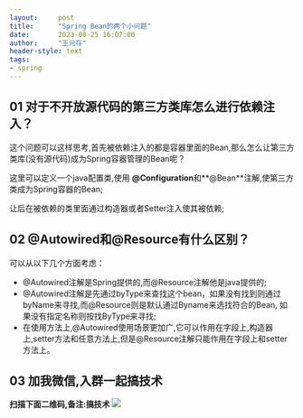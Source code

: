 ```yaml
---
layout:     post
title:      "Spring Bean的两个小问题"
date:       2023-08-25 16:07:00
author:     "王元存"
header-style: text
tags:
- spring
---
```


01 对于不开放源代码的第三方类库怎么进行依赖注入？
------
这个问题可以这样思考,首先被依赖注入的都是容器里面的Bean,那么怎么让第三方类库(没有源代码)成为Spring容器管理的Bean呢？

这里可以定义一个java配置类,使用 **@Configuration**和**@Bean**注解,使第三方类成为Spring容器的Bean;

让后在被依赖的类里面通过构造器或者Setter注入使其被依赖;

02 @Autowired和@Resource有什么区别？
-----
可以从以下几个方面考虑：
- @Autowired注解是Spring提供的,而@Resource注解他是java提供的;
- @Autowired注解是先通过byType来查找这个bean，如果没有找到则通过byName来寻找,而@Resource则是默认通过Byname来选找符合的Bean, 如果没有指定名称则按找ByType来寻找;
- 在使用方法上,@Autowired使用场景更加广,它可以作用在字段上,构造器上,setter方法和任意方法上,但是@Resource注解只能作用在字段上和setter方法上。

03 加我微信,入群一起搞技术
------

**扫描下面二维码,备注:搞技术**
![](http://www.wyctech.work/img/spring/wechat.png)